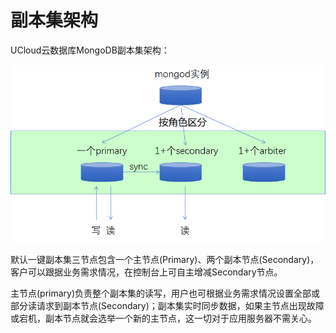 # 副本集架构


UCloud云数据库MongoDB副本集架构：

![image](/images/mongodb001.png)

默认一键副本集三节点包含一个主节点(Primary)、两个副本节点(Secondary)，客户可以跟据业务需求情况，在控制台上可自主增减Secondary节点。

主节点(primary)负责整个副本集的读写，用户也可根据业务需求情况设置全部或部分读请求到副本节点(Secondary)；副本集实时同步数据，如果主节点出现故障或宕机，副本节点就会选举一个新的主节点，这一切对于应用服务器不需关心。
